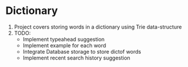 # Dictionary
1. Project covers storing words in a dictionary using Trie data-structure
2. TODO:
    - Implement typeahead suggestion
    - Implement example for each word
    - Integrate Database  storage to store dictof words
    - Implement recent search history suggestion


